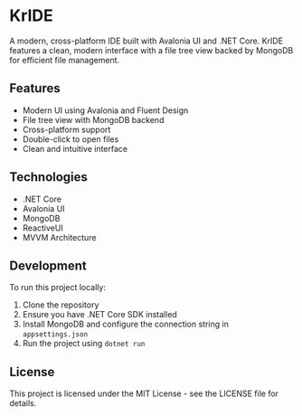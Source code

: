 # KrIDE

A modern, cross-platform IDE built with Avalonia UI and .NET Core. KrIDE features a clean, modern interface with a file tree view backed by MongoDB for efficient file management.

## Features

- Modern UI using Avalonia and Fluent Design
- File tree view with MongoDB backend
- Cross-platform support
- Double-click to open files
- Clean and intuitive interface

## Technologies

- .NET Core
- Avalonia UI
- MongoDB
- ReactiveUI
- MVVM Architecture

## Development

To run this project locally:

1. Clone the repository
2. Ensure you have .NET Core SDK installed
3. Install MongoDB and configure the connection string in `appsettings.json`
4. Run the project using `dotnet run`

## License

This project is licensed under the MIT License - see the LICENSE file for details.
